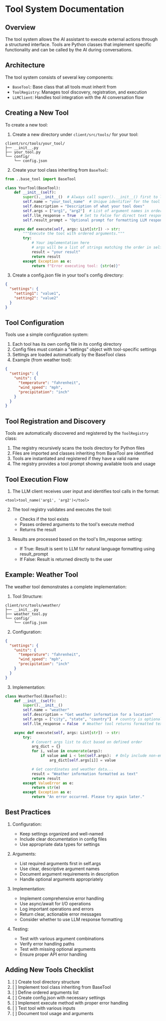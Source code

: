 # Tool System Documentation

## Overview

The tool system allows the AI assistant to execute external actions through a structured interface. Tools are Python classes that implement specific functionality and can be called by the AI during conversations.

## Architecture

The tool system consists of several key components:

- `BaseTool`: Base class that all tools must inherit from
- `ToolRegistry`: Manages tool discovery, registration, and execution
- `LLMClient`: Handles tool integration with the AI conversation flow

## Creating a New Tool

To create a new tool:

1. Create a new directory under `client/src/tools/` for your tool:
```
client/src/tools/your_tool/
├── __init__.py
├── your_tool.py
└── config/
    └── config.json
```

2. Create your tool class inheriting from `BaseTool`:

```python
from ..base_tool import BaseTool

class YourTool(BaseTool):
    def __init__(self):
        super().__init__()  # Always call super().__init__() first to load config
        self.name = "your_tool_name"  # Unique identifier for the tool
        self.description = "Description of what your tool does"
        self.args = ["arg1", "arg2"]  # List of argument names in order
        self.llm_response = True  # Set to False for direct text responses
        self.result_prompt = "Optional prompt for formatting LLM responses"

    async def execute(self, args: List[str]) -> str:
        """Execute the tool with ordered arguments."""
        try:
            # Your implementation here
            # args will be a list of strings matching the order in self.args
            result = "your result"
            return result
        except Exception as e:
            return f"Error executing tool: {str(e)}"
```

3. Create a config.json file in your tool's config directory:

```json
{
  "settings": {
    "setting1": "value1",
    "setting2": "value2"
  }
}
```

## Tool Configuration

Tools use a simple configuration system:

1. Each tool has its own config file in its config directory
2. Config files must contain a "settings" object with tool-specific settings
3. Settings are loaded automatically by the BaseTool class
4. Example (from weather tool):
```json
{
  "settings": {
    "units": {
      "temperature": "fahrenheit",
      "wind_speed": "mph",
      "precipitation": "inch"
    }
  }
}
```

## Tool Registration and Discovery

Tools are automatically discovered and registered by the `ToolRegistry` class:

1. The registry recursively scans the tools directory for Python files
2. Files are imported and classes inheriting from BaseTool are identified
3. Tools are instantiated and registered if they have a valid name
4. The registry provides a tool prompt showing available tools and usage

## Tool Execution Flow

1. The LLM client receives user input and identifies tool calls in the format:
```
<tool>tool_name('arg1', 'arg2')</tool>
```

2. The tool registry validates and executes the tool:
   - Checks if the tool exists
   - Passes ordered arguments to the tool's execute method
   - Returns the result

3. Results are processed based on the tool's llm_response setting:
   - If True: Result is sent to LLM for natural language formatting using result_prompt
   - If False: Result is returned directly to the user

## Example: Weather Tool

The weather tool demonstrates a complete implementation:

1. Tool Structure:
```
client/src/tools/weather/
├── __init__.py
├── weather_tool.py
└── config/
    └── config.json
```

2. Configuration:
```json
{
  "settings": {
    "units": {
      "temperature": "fahrenheit",
      "wind_speed": "mph",
      "precipitation": "inch"
    }
  }
}
```

3. Implementation:
```python
class WeatherTool(BaseTool):
    def __init__(self):
        super().__init__()
        self.name = "weather"
        self.description = "Get weather information for a location"
        self.args = ["city", "state", "country"]  # country is optional
        self.llm_response = False  # Weather tool returns formatted text directly

    async def execute(self, args: List[str]) -> str:
        try:
            # Convert args list to dict based on defined order
            arg_dict = {}
            for i, value in enumerate(args):
                if value and i < len(self.args):  # Only include non-empty args
                    arg_dict[self.args[i]] = value

            # Get coordinates and weather data...
            result = "Weather information formatted as text"
            return result
        except ValueError as e:
            return str(e)
        except Exception as e:
            return "An error occurred. Please try again later."
```

## Best Practices

1. Configuration:
   - Keep settings organized and well-named
   - Include clear documentation in config files
   - Use appropriate data types for settings

2. Arguments:
   - List required arguments first in self.args
   - Use clear, descriptive argument names
   - Document argument requirements in description
   - Handle optional arguments appropriately

3. Implementation:
   - Implement comprehensive error handling
   - Use async/await for I/O operations
   - Log important operations and errors
   - Return clear, actionable error messages
   - Consider whether to use LLM response formatting

4. Testing:
   - Test with various argument combinations
   - Verify error handling paths
   - Test with missing optional arguments
   - Ensure proper API error handling

## Adding New Tools Checklist

1. [ ] Create tool directory structure
2. [ ] Implement tool class inheriting from BaseTool
3. [ ] Define ordered arguments list
4. [ ] Create config.json with necessary settings
5. [ ] Implement execute method with proper error handling
6. [ ] Test tool with various inputs
7. [ ] Document tool usage and arguments
